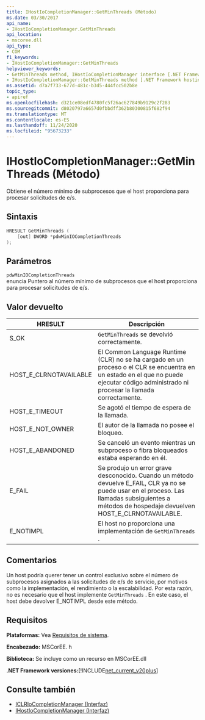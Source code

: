 ```yaml
---
title: IHostIoCompletionManager::GetMinThreads (Método)
ms.date: 03/30/2017
api_name:
- IHostIoCompletionManager.GetMinThreads
api_location:
- mscoree.dll
api_type:
- COM
f1_keywords:
- IHostIoCompletionManager::GetMinThreads
helpviewer_keywords:
- GetMinThreads method, IHostIoCompletionManager interface [.NET Framework hosting]
- IHostIoCompletionManager::GetMinThreads method [.NET Framework hosting]
ms.assetid: d7a7f733-677d-481c-b3d5-444fcc502b8e
topic_type:
- apiref
ms.openlocfilehash: d321ce08edf4780fc5f26ac627849b9129c2f283
ms.sourcegitcommit: d8020797a6657d0fbbdff362b80300815f682f94
ms.translationtype: MT
ms.contentlocale: es-ES
ms.lasthandoff: 11/24/2020
ms.locfileid: "95673233"
---
```

# <a name="ihostiocompletionmanagergetminthreads-method"></a>IHostIoCompletionManager::GetMinThreads (Método)

Obtiene el número mínimo de subprocesos que el host proporciona para procesar solicitudes de e/s.  
  
## <a name="syntax"></a>Sintaxis  
  
```cpp  
HRESULT GetMinThreads (  
    [out] DWORD *pdwMinIOCompletionThreads  
);  
```  
  
## <a name="parameters"></a>Parámetros  

 `pdwMinIOCompletionThreads`  
 enuncia Puntero al número mínimo de subprocesos que el host proporciona para procesar solicitudes de e/s.  
  
## <a name="return-value"></a>Valor devuelto  
  
|HRESULT|Descripción|  
|-------------|-----------------|  
|S_OK|`GetMinThreads` se devolvió correctamente.|  
|HOST_E_CLRNOTAVAILABLE|El Common Language Runtime (CLR) no se ha cargado en un proceso o el CLR se encuentra en un estado en el que no puede ejecutar código administrado ni procesar la llamada correctamente.|  
|HOST_E_TIMEOUT|Se agotó el tiempo de espera de la llamada.|  
|HOST_E_NOT_OWNER|El autor de la llamada no posee el bloqueo.|  
|HOST_E_ABANDONED|Se canceló un evento mientras un subproceso o fibra bloqueados estaba esperando en él.|  
|E_FAIL|Se produjo un error grave desconocido. Cuando un método devuelve E_FAIL, CLR ya no se puede usar en el proceso. Las llamadas subsiguientes a métodos de hospedaje devuelven HOST_E_CLRNOTAVAILABLE.|  
|E_NOTIMPL|El host no proporciona una implementación de `GetMinThreads` .|  
  
## <a name="remarks"></a>Comentarios  

 Un host podría querer tener un control exclusivo sobre el número de subprocesos asignados a las solicitudes de e/s de servicio, por motivos como la implementación, el rendimiento o la escalabilidad. Por esta razón, no es necesario que el host implemente `GetMinThreads` . En este caso, el host debe devolver E_NOTIMPL desde este método.  
  
## <a name="requirements"></a>Requisitos  

 **Plataformas:** Vea [Requisitos de sistema](../../get-started/system-requirements.md).  
  
 **Encabezado:** MSCorEE. h  
  
 **Biblioteca:** Se incluye como un recurso en MSCorEE.dll  
  
 **.NET Framework versiones:**[!INCLUDE[net_current_v20plus](../../../../includes/net-current-v20plus-md.md)]  
  
## <a name="see-also"></a>Consulte también

- [ICLRIoCompletionManager (Interfaz)](iclriocompletionmanager-interface.md)
- [IHostIoCompletionManager (Interfaz)](ihostiocompletionmanager-interface.md)
